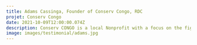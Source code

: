 ```yaml
---
title: Adams Cassinga, Founder of Conserv Congo, RDC
projet: Conserv Congo
date: 2021-10-09T12:00:00.074Z
description: Conserv CONGO is a local Nonprofit with a focus on the fight against the scourge of wildlife trafficking in the DRC and region of central Africa.  Our mission is to preserve the biodiversity of the Congo basin.Besides chasing after traffickers and bringing them to justice, we:Encourage communities to get involved in agroforestry as an option to poaching, but also as a tool to create food security. Educate masses on the importance of applying good environmental ethics in combating climate change.As the only active organization in central Africa doing field work against wildlife trafficking, we have investigated over 3000 cases of wildlife trafficking, including Trans frontier and cross border trafficking. We have occasioned, with the authorities over 2000 arrests for more than 1500 traffickers, of whom more than 800 have been prosecuted. In the last nine years, we have rescued many live animals:209 great apes, more than 500 monkeys, crocodiles, tortoises, African grey parrots, pangolins, snakes and birds. All of them are put into various sanctuaries, across the country.
image: images/testimonial/adams.jpg
---
```

